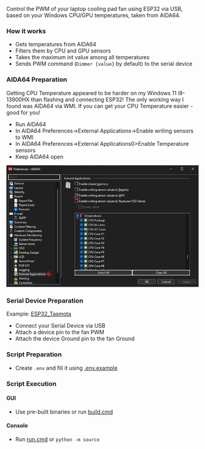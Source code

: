 
Control the PWM of your laptop cooling pad fan using ESP32 via USB, based on your Windows CPU/GPU temperatures, taken from AIDA64.

### How it works
- Gets temperatures from AIDA64
- Filters them by CPU and GPU sensors
- Takes the maximum int value among all temperatures
- Sends PWM command (`Dimmer {value}` by default) to the serial device

### AIDA64 Preparation
Getting CPU Temperature appeared to be harder on my Windows 11 i9-13900HX than flashing and connecting ESP32! The only working way I found was AIDA64 via WMI. If you can get your CPU Temperature easier - good for you! 
- Run AIDA64
- In AIDA64 Preferences->External Applications->Enable writing sensors to WMI
- In AIDA64 Preferences->External Applications0>Enable Temperature sensors
- Keep AIDA64 open

<img alt="AIDA64_External_Applications" src="docs/images/AIDA64_External_Applications.png"/>

### Serial Device Preparation 
Example: [ESP32_Tasmota](docs/ESP32_Tasmota.md)
- Connect your Serial Device via USB
- Attach a device pin to the fan PWM
- Attach the device Ground pin to the fan Ground

### Script Preparation
- Create `.env` and fill it using [.env.example](.env.example)

### Script Execution
#### GUI
- Use pre-built binaries or run [build.cmd](build.cmd)
#### Console
- Run [run.cmd](run.cmd) or `python -m source`
